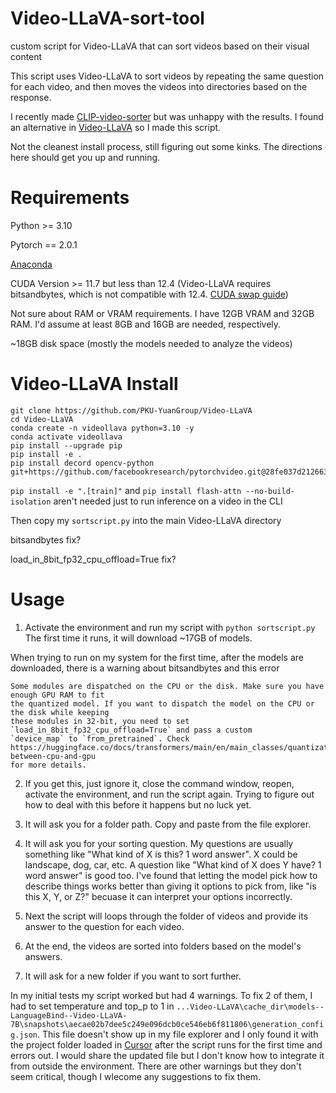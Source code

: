 # Video-LLaVA-sort-tool
custom script for Video-LLaVA that can sort videos based on their visual content

This script uses Video-LLaVA to sort videos by repeating the same question for each video, and then moves the videos into directories based on the response.

I recently made [CLIP-video-sorter](https://github.com/secretlycarl/CLIP-video-sorter) but was unhappy with the results. I found an alternative in [Video-LLaVA](https://github.com/PKU-YuanGroup/Video-LLaVA) so I made this script.

Not the cleanest install process, still figuring out some kinks. The directions here should get you up and running.

# Requirements
Python >= 3.10

Pytorch == 2.0.1

[Anaconda](https://docs.anaconda.com/free/anaconda/install/)

CUDA Version >= 11.7 but less than 12.4 (Video-LLaVA requires bitsandbytes, which is not compatible with 12.4. [CUDA swap guide](https://github.com/bycloudai/SwapCudaVersionWindows))

Not sure about RAM or VRAM requirements. I have 12GB VRAM and 32GB RAM. I'd assume at least 8GB and 16GB are needed, respectively.

~18GB disk space (mostly the models needed to analyze the videos)

# Video-LLaVA Install
```
git clone https://github.com/PKU-YuanGroup/Video-LLaVA
cd Video-LLaVA
conda create -n videollava python=3.10 -y
conda activate videollava
pip install --upgrade pip
pip install -e .
pip install decord opencv-python git+https://github.com/facebookresearch/pytorchvideo.git@28fe037d212663c6a24f373b94cc5d478c8c1a1d
```
`pip install -e ".[train]"` and `pip install flash-attn --no-build-isolation` aren't needed just to run inference on a video in the CLI

Then copy my `sortscript.py` into the main Video-LLaVA directory

bitsandbytes fix?

load_in_8bit_fp32_cpu_offload=True fix?

# Usage
1. Activate the environment and run my script with `python sortscript.py`
The first time it runs, it will download ~17GB of models.

When trying to run on my system for the first time, after the models are downloaded, there is a warning about bitsandbytes and this error
``` 
Some modules are dispatched on the CPU or the disk. Make sure you have enough GPU RAM to fit
the quantized model. If you want to dispatch the model on the CPU or the disk while keeping
these modules in 32-bit, you need to set `load_in_8bit_fp32_cpu_offload=True` and pass a custom
`device_map` to `from_pretrained`. Check
https://huggingface.co/docs/transformers/main/en/main_classes/quantization#offload-between-cpu-and-gpu
for more details.
```
2. If you get this, just ignore it, close the command window, reopen, activate the environment, and run the script again. Trying to figure out how to deal with this before it happens but no luck yet.

3. It will ask you for a folder path. Copy and paste from the file explorer.

4. It will ask you for your sorting question. My questions are usually something like "What kind of X is this? 1 word answer". X could be landscape, dog, car, etc. A question like "What kind of X does Y have? 1 word answer" is good too.
I've found that letting the model pick how to describe things works better than giving it options to pick from, like "is this X, Y, or Z?" becuase it can interpret your options incorrectly. 

5. Next the script will loops through the folder of videos and provide its answer to the question for each video.

6. At the end, the videos are sorted into folders based on the model's answers.

7. It will ask for a new folder if you want to sort further.

In my initial tests my script worked but had 4 warnings. To fix 2 of them, I had to set temperature and top_p to 1 in `...Video-LLaVA\cache_dir\models--LanguageBind--Video-LLaVA-7B\snapshots\aecae02b7dee5c249e096dcb0ce546eb6f811806\generation_config.json`. This file doesn't show up in my file explorer and I only found it with the project folder loaded in [Cursor](https://cursor.sh/) after the script runs for the first time and errors out. I would share the updated file but I don't know how to integrate it from outside the environment. There are other warnings but they don't seem critical, though I wlecome any suggestions to fix them.
